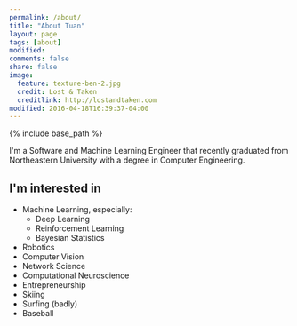 ```yaml
---
permalink: /about/
title: "About Tuan"
layout: page
tags: [about]
modified:
comments: false
share: false
image:
  feature: texture-ben-2.jpg
  credit: Lost & Taken
  creditlink: http://lostandtaken.com
modified: 2016-04-18T16:39:37-04:00
---
```


{% include base_path %}

I'm a Software and Machine Learning Engineer that recently graduated from Northeastern University with a degree in Computer Engineering.

## I'm interested in

* Machine Learning, especially:
  * Deep Learning
  * Reinforcement Learning
  * Bayesian Statistics
* Robotics
* Computer Vision
* Network Science
* Computational Neuroscience
* Entrepreneurship
* Skiing
* Surfing (badly)
* Baseball
